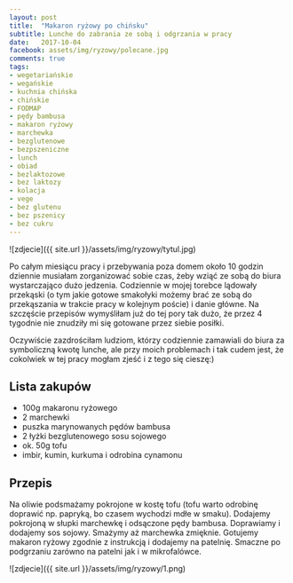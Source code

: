 ```yaml
---
layout: post
title:  "Makaron ryżowy po chińsku"
subtitle: Lunche do zabrania ze sobą i odgrzania w pracy
date:   2017-10-04
facebook: assets/img/ryzowy/polecane.jpg
comments: true
tags:
- wegetariańskie
- wegańskie
- kuchnia chińska
- chińskie
- FODMAP
- pędy bambusa
- makaron ryżowy
- marchewka
- bezglutenowe
- bezpszeniczne
- lunch
- obiad
- bezlaktozowe
- bez laktozy
- kolacja
- vege
- bez glutenu
- bez pszenicy
- bez cukru
---
```


![zdjecie]({{ site.url }}/assets/img/ryzowy/tytul.jpg)

Po całym miesiącu pracy i przebywania poza domem około 10 godzin dziennie musiałam zorganizować sobie czas, żeby wziąć ze sobą do biura wystarczająco dużo jedzenia. Codziennie w mojej torebce lądowały przekąski (o tym jakie gotowe smakołyki możemy brać ze sobą do przekąszania w trakcie pracy w kolejnym poście) i danie główne. Na szczęście przepisów wymyśliłam już do tej pory tak dużo, że przez 4 tygodnie nie znudziły mi się gotowane przez siebie posiłki.

Oczywiście zazdrościłam ludziom, którzy codziennie zamawiali do biura za symboliczną kwotę lunche, ale przy moich problemach i tak cudem jest, że cokolwiek w tej pracy mogłam zjeść i z tego się cieszę:) 

## Lista zakupów

* 100g makaronu ryżowego 
* 2 marchewki
* puszka marynowanych pędów bambusa
* 2 łyżki bezglutenowego sosu sojowego
* ok. 50g tofu
* imbir, kumin, kurkuma i odrobina cynamonu

## Przepis

Na oliwie podsmażamy pokrojone w kostę tofu (tofu warto odrobinę doprawić np. papryką, bo czasem wychodzi mdłe w smaku). Dodajemy pokrojoną w słupki marchewkę i odsączone pędy bambusa. Doprawiamy i dodajemy sos sojowy. Smażymy aż marchewka zmięknie. Gotujemy makaron ryżowy zgodnie z instrukcją i dodajemy na patelnię. Smaczne po podgrzaniu zarówno na patelni jak i w mikrofalówce.

![zdjecie]({{ site.url }}/assets/img/ryzowy/1.png)
